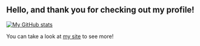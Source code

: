 ## Hello, and thank you for checking out my profile!

[![My GitHub stats](https://github-readme-stats.vercel.app/api?username=Alcryst)](https://github.com/anuraghazra/github-readme-stats)

You can take a look at [my site](https://milan5000.github.io/) to see more!

<!--
I'm a college student studying engineering who enjoys programming and building new things. I have a wide range of interests within the field of computer science, including (but not limited to!) computer architecture, engineering simulation, and autonomous robotics.

My general standard for projects is that the things I build should be able to help people in some way.

**Alcryst/Alcryst** is a ✨ _special_ ✨ repository because its `README.md` (this file) appears on your GitHub profile.

Here are some ideas to get you started:

- 🔭 I’m currently working on ...
- 🌱 I’m currently learning ...
- 👯 I’m looking to collaborate on ...
- 🤔 I’m looking for help with ...
- 💬 Ask me about ...
- 📫 How to reach me: ...
- 😄 Pronouns: ...
- ⚡ Fun fact: ...
-->
